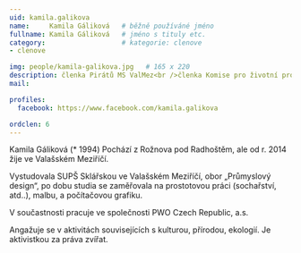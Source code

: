 ```yaml
---
uid: kamila.galikova
name:     Kamila Gáliková  	# běžně používáné jméno
fullname: Kamila Gáliková  	# jméno s tituly etc.
category:                   # kategorie: clenove
- clenove

img: people/kamila-galikova.jpg   # 165 x 220
description: členka Pirátů MS ValMez<br />členka Komise pro životní prostředí města VM # kratký popis, max 160 znaků
mail:

profiles:
  facebook: https://www.facebook.com/kamila.galikova

ordclen: 6
---
```


Kamila Gáliková (* 1994) Pochází z Rožnova pod Radhoštěm, ale od r. 2014 žije ve Valašském Meziříčí.

Vystudovala SUPŠ Sklářskou ve Valašském Meziříčí, obor „Průmyslový design“, po dobu studia se zaměřovala na prostotovou práci (sochařství, atd..), malbu, a počítačovou grafiku.

V součastnosti pracuje ve společnosti PWO Czech Republic, a.s.

Angažuje se v aktivitách souvisejících s kulturou, přírodou, ekologií. Je aktivistkou za práva zvířat. 
